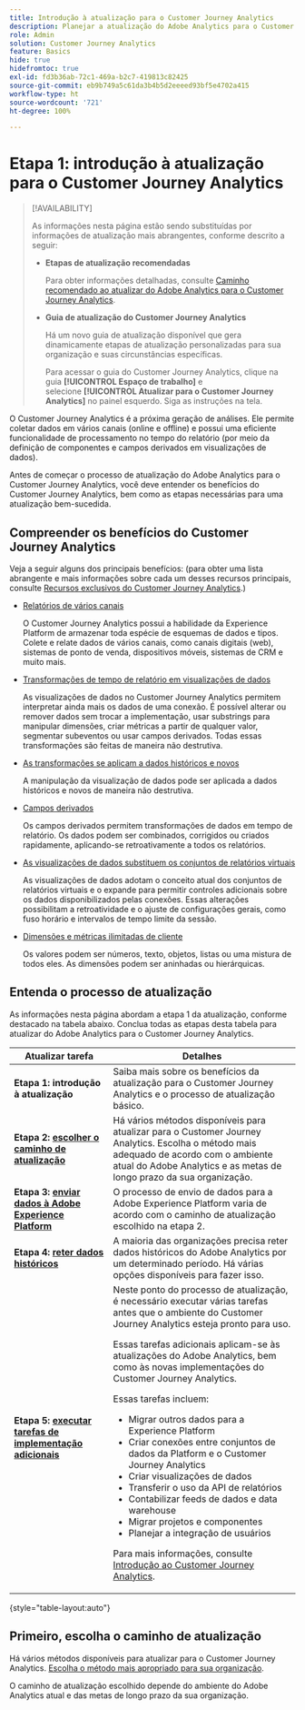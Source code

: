 ```yaml
---
title: Introdução à atualização para o Customer Journey Analytics
description: Planejar a atualização do Adobe Analytics para o Customer Journey Analytics
role: Admin
solution: Customer Journey Analytics
feature: Basics
hide: true
hidefromtoc: true
exl-id: fd3b36ab-72c1-469a-b2c7-419813c82425
source-git-commit: eb9b749a5c61da3b4b5d2eeeed93bf5e4702a415
workflow-type: ht
source-wordcount: '721'
ht-degree: 100%

---
```


# Etapa 1: introdução à atualização para o Customer Journey Analytics

>[!AVAILABILITY]
>
>As informações nesta página estão sendo substituídas por informações de atualização mais abrangentes, conforme descrito a seguir: <ul><li>**Etapas de atualização recomendadas**<p>Para obter informações detalhadas, consulte [Caminho recomendado ao atualizar do Adobe Analytics para o Customer Journey Analytics](/help/getting-started/cja-upgrade/cja-upgrade-recommendations.md).</p></li><li>**Guia de atualização do Customer Journey Analytics**<p>Há um novo guia de atualização disponível que gera dinamicamente etapas de atualização personalizadas para sua organização e suas circunstâncias específicas.</p><p>Para acessar o guia do Customer Journey Analytics, clique na guia **[!UICONTROL Espaço de trabalho]** e selecione **[!UICONTROL Atualizar para o Customer Journey Analytics]** no painel esquerdo. Siga as instruções na tela.</p></li></ul>

O Customer Journey Analytics é a próxima geração de análises. Ele permite coletar dados em vários canais (online e offline) e possui uma eficiente funcionalidade de processamento no tempo do relatório (por meio da definição de componentes e campos derivados em visualizações de dados).

Antes de começar o processo de atualização do Adobe Analytics para o Customer Journey Analytics, você deve entender os benefícios do Customer Journey Analytics, bem como as etapas necessárias para uma atualização bem-sucedida.

## Compreender os benefícios do Customer Journey Analytics

Veja a seguir alguns dos principais benefícios: (para obter uma lista abrangente e mais informações sobre cada um desses recursos principais, consulte [Recursos exclusivos do Customer Journey Analytics](/help/getting-started/aa-vs-cja/cja-aa.md#adobe-customer-journey-analytics-features-not-available-in-adobe-analytics).)

* [Relatórios de vários canais](/help/getting-started/aa-to-cja-user.md#changes-to-data-architecture)

  O Customer Journey Analytics possui a habilidade da Experience Platform de armazenar toda espécie de esquemas de dados e tipos. Colete e relate dados de vários canais, como canais digitais (web), sistemas de ponto de venda, dispositivos móveis, sistemas de CRM e muito mais.

* [Transformações de tempo de relatório em visualizações de dados](/help/getting-started/aa-vs-cja/vrs-dataview-sandbox-adc.md#customer-journey-analytics-data-views)

  As visualizações de dados no Customer Journey Analytics permitem interpretar ainda mais os dados de uma conexão. É possível alterar ou remover dados sem trocar a implementação, usar substrings para manipular dimensões, criar métricas a partir de qualquer valor, segmentar subeventos ou usar campos derivados. Todas essas transformações são feitas de maneira não destrutiva. 

* [As transformações se aplicam a dados históricos e novos](/help/getting-started/aa-vs-cja/vrs-dataview-sandbox-adc.md)

  A manipulação da visualização de dados pode ser aplicada a dados históricos e novos de maneira não destrutiva.

* [Campos derivados](/help/data-views/derived-fields/derived-fields.md)

  Os campos derivados permitem transformações de dados em tempo de relatório. Os dados podem ser combinados, corrigidos ou criados rapidamente, aplicando-se retroativamente a todos os relatórios.

* [As visualizações de dados substituem os conjuntos de relatórios virtuais](/help/getting-started/aa-to-cja-user.md#changes-to-the-concept-of-virtual-report-suites)

  As visualizações de dados adotam o conceito atual dos conjuntos de relatórios virtuais e o expande para permitir controles adicionais sobre os dados disponibilizados pelas conexões. Essas alterações possibilitam a retroatividade e o ajuste de configurações gerais, como fuso horário e intervalos de tempo limite da sessão. 

* [Dimensões e métricas ilimitadas de cliente](/help/getting-started/aa-to-cja-user.md#changes-to-the-concept-of-evars-and-props)

  Os valores podem ser números, texto, objetos, listas ou uma mistura de todos eles. As dimensões podem ser aninhadas ou hierárquicas. 

## Entenda o processo de atualização

<!-- Include a graphic of the end-to-end process, as well as links to each step of the process -->
As informações nesta página abordam a etapa 1 da atualização, conforme destacado na tabela abaixo. Conclua todas as etapas desta tabela para atualizar do Adobe Analytics para o Customer Journey Analytics.

| Atualizar tarefa | Detalhes |
|---------|----------|
| <span class="preview">**Etapa 1: introdução à atualização**</span> | <span class="preview">Saiba mais sobre os benefícios da atualização para o Customer Journey Analytics e o processo de atualização básico.</span> |
| **Etapa 2: [escolher o caminho de atualização](/help/getting-started/cja-upgrade/cja-upgrade-path.md)** | Há vários métodos disponíveis para atualizar para o Customer Journey Analytics. Escolha o método mais adequado de acordo com o ambiente atual do Adobe Analytics e as metas de longo prazo da sua organização. |
| **Etapa 3: [enviar dados à Adobe Experience Platform](/help/getting-started/cja-upgrade/cja-upgrade-send-to-platform.md)** | O processo de envio de dados para a Adobe Experience Platform varia de acordo com o caminho de atualização escolhido na etapa 2. |
| **Etapa 4: [reter dados históricos](/help/getting-started/cja-upgrade/cja-upgrade-historical-data.md)** | A maioria das organizações precisa reter dados históricos do Adobe Analytics por um determinado período. Há várias opções disponíveis para fazer isso. |
| **Etapa 5: [executar tarefas de implementação adicionais](/help/getting-started/cja-getting-started.md)** | Neste ponto do processo de atualização, é necessário executar várias tarefas antes que o ambiente do Customer Journey Analytics esteja pronto para uso.<p>Essas tarefas adicionais aplicam-se às atualizações do Adobe Analytics, bem como às novas implementações do Customer Journey Analytics.</p><p>Essas tarefas incluem:</p><ul><li>Migrar outros dados para a Experience Platform</li><li>Criar conexões entre conjuntos de dados da Platform e o Customer Journey Analytics</li><li>Criar visualizações de dados</li><li>Transferir o uso da API de relatórios</li><li>Contabilizar feeds de dados e data warehouse</li><li>Migrar projetos e componentes</li><li>Planejar a integração de usuários</li></ul> <p>Para mais informações, consulte [Introdução ao Customer Journey Analytics](/help/getting-started/cja-getting-started.md). |

{style="table-layout:auto"}

## Primeiro, escolha o caminho de atualização

Há vários métodos disponíveis para atualizar para o Customer Journey Analytics. [Escolha o método mais apropriado para sua organização](/help/getting-started/cja-upgrade/cja-upgrade-path.md).

O caminho de atualização escolhido depende do ambiente do Adobe Analytics atual e das metas de longo prazo da sua organização.
